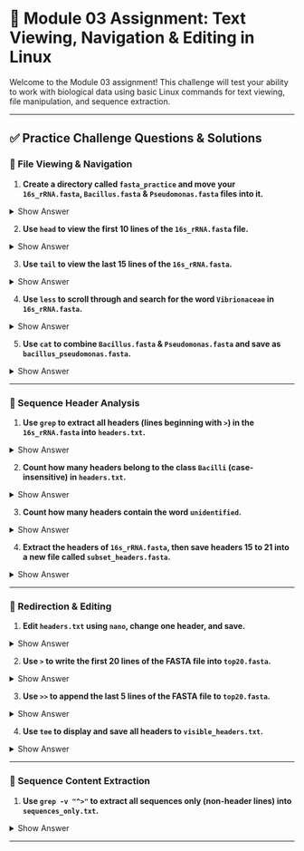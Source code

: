 # 🧪 Module 03 Assignment: Text Viewing, Navigation & Editing in Linux

Welcome to the Module 03 assignment! This challenge will test your ability to work with biological data using basic Linux commands for text viewing, file manipulation, and sequence extraction.

---

## ✅ Practice Challenge Questions & Solutions

### 🔹 File Viewing & Navigation

1) **Create a directory called `fasta_practice` and move your `16s_rRNA.fasta`, `Bacillus.fasta` & `Pseudomonas.fasta` files into it.**

<details>
  <summary>Show Answer</summary>

  ```bash
  mkdir fasta_practice
  mv *fasta fasta_practice/
  ```
</details>

2) **Use `head` to view the first 10 lines of the `16s_rRNA.fasta` file.**

<details>
  <summary>Show Answer</summary>

  ```bash
  head 16s_rRNA.fasta
  ```
</details>

3) **Use `tail` to view the last 15 lines of the `16s_rRNA.fasta`.**

<details>
  <summary>Show Answer</summary>

  ```bash
  tail -n 15 16s_rRNA.fasta
  ```
</details>

4) **Use `less` to scroll through and search for the word `Vibrionaceae` in `16s_rRNA.fasta`.**

<details>
  <summary>Show Answer</summary>

  ```bash
  less 16s_rRNA.fasta
  ```
  Then type:
  ```
  /Vibrionaceae
  ```
</details>

5) **Use `cat` to combine `Bacillus.fasta` & `Pseudomonas.fasta` and save as `bacillus_pseudomonas.fasta`.**

<details>
  <summary>Show Answer</summary>

  ```bash
  cat Bacillus.fasta Pseudomonas.fasta > bacillus_pseudomonas.fasta
  ```
</details>

---

### 🔹 Sequence Header Analysis

1) **Use `grep` to extract all headers (lines beginning with `>`) in the `16s_rRNA.fasta` into `headers.txt`.**

<details>
  <summary>Show Answer</summary>

  ```bash
  grep "^>" 16s_rRNA.fasta > headers.txt
  ```
</details>

2) **Count how many headers belong to the class `Bacilli` (case-insensitive) in `headers.txt`.**

<details>
  <summary>Show Answer</summary>

  ```bash
  grep -i "Bacilli" headers.txt | wc -l
  ```
</details>

3) **Count how many headers contain the word `unidentified`.**

<details>
  <summary>Show Answer</summary>

  ```bash
  grep -i "unidentified" headers.txt | wc -l
  ```
</details>

4) **Extract the headers of `16s_rRNA.fasta`, then save headers 15 to 21 into a new file called `subset_headers.fasta`.**

<details>
  <summary>Show Answer</summary>

  ```bash
  grep ">" 16s_rRNA.fasta | head -n 21 | tail -n 7 > subset_headers.fasta
  ```
</details>

---

### 🔹 Redirection & Editing

1) **Edit `headers.txt` using `nano`, change one header, and save.**

<details>
  <summary>Show Answer</summary>

  ```bash
  nano headers.txt
  ```
  (Edit one line manually and press `Ctrl+O`, `Enter` to save, and `Ctrl+X` to exit)
</details>

2) **Use `>` to write the first 20 lines of the FASTA file into `top20.fasta`.**

<details>
  <summary>Show Answer</summary>

  ```bash
  head -n 20 16s_rRNA.fasta > top20.fasta
  ```
</details>

3) **Use `>>` to append the last 5 lines of the FASTA file to `top20.fasta`.**

<details>
  <summary>Show Answer</summary>

  ```bash
  tail -n 5 16s_rRNA.fasta >> top20.fasta
  ```
</details>

4) **Use `tee` to display and save all headers to `visible_headers.txt`.**

<details>
  <summary>Show Answer</summary>

  ```bash
  grep "^>" 16s_rRNA.fasta | tee visible_headers.txt
  ```
</details>

---

### 🔹 Sequence Content Extraction

1) **Use `grep -v "^>"` to extract all sequences only (non-header lines) into `sequences_only.txt`.**

<details>
  <summary>Show Answer</summary>

  ```bash
  grep -v "^>" 16s_rRNA.fasta > sequences_only.txt
  ```
</details>

---
